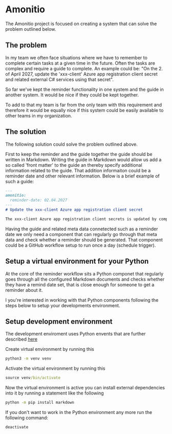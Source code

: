 # Amonitio
The Amonitio project is focused on creating a system that can solve the problem outlined below.

## The problem
In my team we often face situations where we have to remember to complete certain tasks at a given time in the future. Often the tasks are complex and require a guide to complete. An example could be: "On the 2. of April 2027, update the 'xxx-client' Azure app registration client secret and related external C# services using that secret".

So far we've kept the reminder functionality in one system and the guide in another system. It would be nice if they could be kept together.

To add to that my team is far from the only team with this requirement and therefore it would be equally nice if this system could be easily available to other teams in my organization.

## The solution
The following solution could solve the problem outlined above.

First to keep the reminder and the guide together the guide should be written in Markdown. Writing the guide in Markdown would allow us add a so called 'front matter' to the guide an thereby specify additional information related to the guide. That addition informaiton could be a reminder date and other relevant information. Below is a brief example of such a guide:

```markdown
---
amonitio:
  reminder-date: 02.04.2027
---
# Update the xxx-client Azure app registration client secret

The xxx-client Azure app registration client secrets is updated by completing the following steps...
```
Having the guide and related meta data connetected such as a reminder date we only need a component that can regularly go through that meta data and check whether a reminder should be generated. That component could be a GitHub workflow setup to run once a day (schedule trigger).

## Setup a virtual environment for your Python
At the core of the reminder workflow sits a Python componet that regularly goes through all the configured Markdown documents and checks whether they have a remind date set, that is close enough for someone to get a reminder about it.

I you're interested in working with that Python components following the steps below to setup your developments environment.

## Setup development environment
The development enviroment uses Python envents that are further described [here](https://realpython.com/python-virtual-environments-a-primer/)

Create virtual environment by running this
```cmd
python3 -m venv venv
```

Activate the virtual environment by running this 
```cmd
source venv/bin/activate
```

Now the virtual environment is active you can install external dependencies into it by running a statement like the following
```cmd
python -m pip install markdown
```

If you don't want to work in the Python environment any more run the following command:
```cmd
deactivate
```


